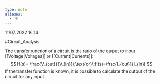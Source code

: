 ```yaml
---
type: note
aliases:
  - TF
---
```

11/07/2022 16:14

  #Circuit_Analysis 

The transfer function of a circuit is the ratio of the output to input [[Voltage|Voltages]] or [[Current|Currents]]:
$$
H(s)= \frac{V_{out}}{V_{in}}\;\text{or}\;H(s)=\frac{I_{out}}{I_{in}}
$$
If the transfer function is known, it is possible to calculate the output of the circuit for any input
